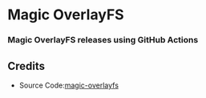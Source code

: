 # Magic OverlayFS 
### Magic OverlayFS releases using GitHub Actions
## Credits
- Source Code:[magic-overlayfs](https://github.com/HuskyDG/magic_overlayfs)

